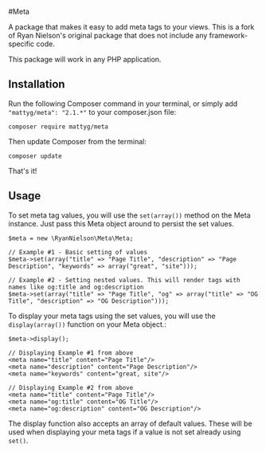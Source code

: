 #Meta

A package that makes it easy to add meta tags to your views.
This is a fork of Ryan Nielson's original package that does not include any framework-specific code.

This package will work in any PHP application.

## Installation

Run the following Composer command in your terminal, or simply add `"mattyg/meta": "2.1.*"` to your composer.json file:

    composer require mattyg/meta

Then update Composer from the terminal:

    composer update

That's it!


## Usage

To set meta tag values, you will use the `set(array())` method on the Meta instance. Just pass this Meta object around to persist the set values. 

    $meta = new \RyanNielson\Meta\Meta;

    // Example #1 - Basic setting of values
    $meta->set(array("title" => "Page Title", "description" => "Page Description", "keywords" => array("great", "site")));

    // Example #2 - Setting nested values. This will render tags with names like og:title and og:description
    $meta->set(array("title" => "Page Title", "og" => array("title" => "OG Title", "description" => "OG Description")));


To display your meta tags using the set values, you will use the `display(array())` function on your Meta object.:

    $meta->display();

    // Displaying Example #1 from above
    <meta name="title" content="Page Title"/>
    <meta name="description" content="Page Description"/>
    <meta name="keywords" content="great, site"/>

    // Displaying Example #2 from above
    <meta name="title" content="Page Title"/>
    <meta name="og:title" content="OG Title"/>
    <meta name="og:description" content="OG Description"/>


The display function also accepts an array of default values. These will be used when displaying your meta tags if a value is not set already using `set()`.

